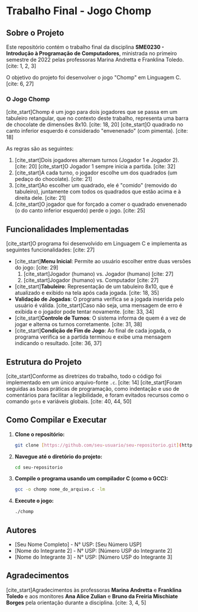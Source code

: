 # Trabalho Final - Jogo Chomp

## Sobre o Projeto

Este repositório contém o trabalho final da disciplina **SME0230 - Introdução à Programação de Computadores**, ministrada no primeiro semestre de 2022 pelas professoras Marina Andretta e Franklina Toledo. [cite: 1, 2, 3]

O objetivo do projeto foi desenvolver o jogo "Chomp" em Linguagem C. [cite: 6, 27]

### O Jogo Chomp

[cite_start]Chomp é um jogo para dois jogadores que se passa em um tabuleiro retangular, que no contexto deste trabalho, representa uma barra de chocolate de dimensões 8x10. [cite: 18, 20] [cite_start]O quadrado no canto inferior esquerdo é considerado "envenenado" (com pimenta). [cite: 18]

As regras são as seguintes:
1.  [cite_start]Dois jogadores alternam turnos (Jogador 1 e Jogador 2). [cite: 20] [cite_start]O Jogador 1 sempre inicia a partida. [cite: 32]
2.  [cite_start]A cada turno, o jogador escolhe um dos quadrados (um pedaço do chocolate). [cite: 21]
3.  [cite_start]Ao escolher um quadrado, ele é "comido" (removido do tabuleiro), juntamente com todos os quadrados que estão acima e à direita dele. [cite: 21]
4.  [cite_start]O jogador que for forçado a comer o quadrado envenenado (o do canto inferior esquerdo) perde o jogo. [cite: 25]

## Funcionalidades Implementadas

[cite_start]O programa foi desenvolvido em Linguagem C e implementa as seguintes funcionalidades: [cite: 27]

* [cite_start]**Menu Inicial**: Permite ao usuário escolher entre duas versões do jogo: [cite: 29]
    1.  [cite_start]Jogador (humano) vs. Jogador (humano) [cite: 27]
    2.  [cite_start]Jogador (humano) vs. Computador [cite: 27]
* [cite_start]**Tabuleiro**: Representação de um tabuleiro 8x10, que é atualizado e exibido na tela após cada jogada. [cite: 18, 35]
* **Validação de Jogadas**: O programa verifica se a jogada inserida pelo usuário é válida. [cite_start]Caso não seja, uma mensagem de erro é exibida e o jogador pode tentar novamente. [cite: 33, 34]
* [cite_start]**Controle de Turnos**: O sistema informa de quem é a vez de jogar e alterna os turnos corretamente. [cite: 31, 38]
* [cite_start]**Condição de Fim de Jogo**: Ao final de cada jogada, o programa verifica se a partida terminou e exibe uma mensagem indicando o resultado. [cite: 36, 37]

## Estrutura do Projeto

[cite_start]Conforme as diretrizes do trabalho, todo o código foi implementado em um único arquivo-fonte `.c`. [cite: 14] [cite_start]Foram seguidas as boas práticas de programação, como indentação e uso de comentários para facilitar a legibilidade, e foram evitados recursos como o comando `goto` e variáveis globais. [cite: 40, 44, 50]

## Como Compilar e Executar

1.  **Clone o repositório:**
    ```bash
    git clone [https://github.com/seu-usuario/seu-repositorio.git](https://github.com/seu-usuario/seu-repositorio.git)
    ```
2.  **Navegue até o diretório do projeto:**
    ```bash
    cd seu-repositorio
    ```
3.  **Compile o programa usando um compilador C (como o GCC):**
    ```bash
    gcc -o chomp nome_do_arquivo.c -lm
    ```
4.  **Execute o jogo:**
    ```bash
    ./chomp
    ```

## Autores

* [Seu Nome Completo] - N° USP: [Seu Número USP]
* [Nome do Integrante 2] - N° USP: [Número USP do Integrante 2]
* [Nome do Integrante 3] - N° USP: [Número USP do Integrante 3]

## Agradecimentos

[cite_start]Agradecimentos às professoras **Marina Andretta** e **Franklina Toledo** e aos monitores **Ana Alice Zulian** e **Bruno da Freiria Mischiate Borges** pela orientação durante a disciplina. [cite: 3, 4, 5]
